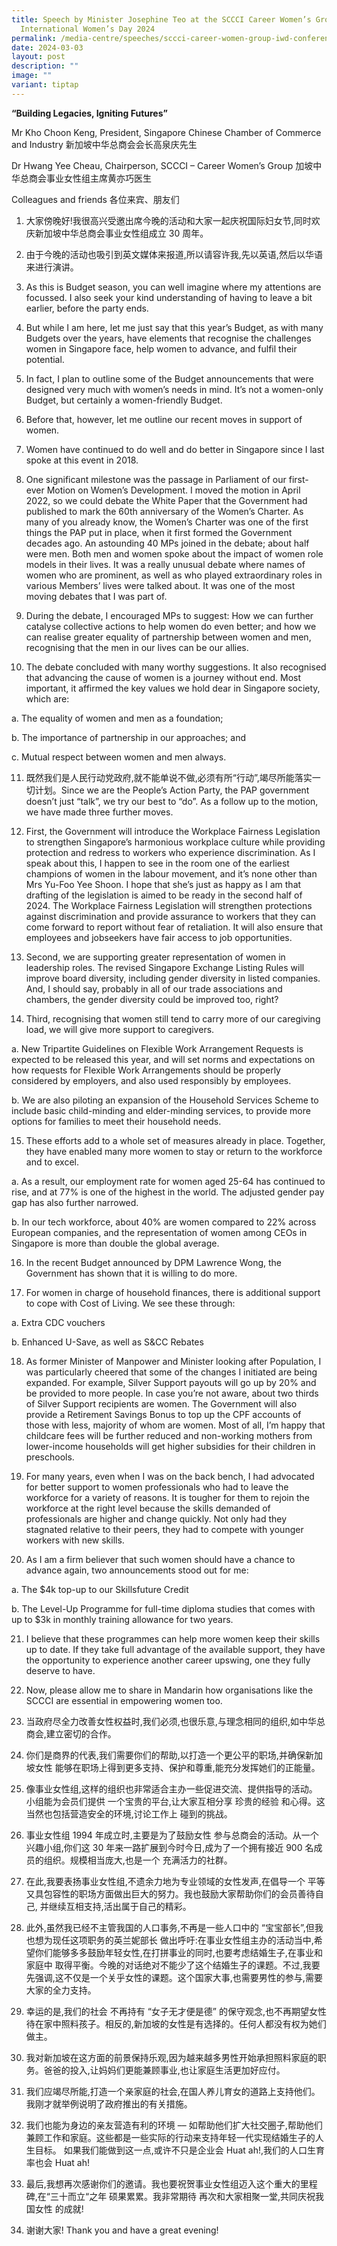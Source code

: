 ```yaml
---
title: Speech by Minister Josephine Teo at the SCCCI Career Women’s Group’s
  International Women’s Day 2024
permalink: /media-centre/speeches/sccci-career-women-group-iwd-conference/
date: 2024-03-03
layout: post
description: ""
image: ""
variant: tiptap
---
```

<p><strong>“Building Legacies, Igniting Futures”</strong>
</p>
<p>Mr Kho Choon Keng, President, Singapore Chinese Chamber of Commerce and
Industry 新加坡中华总商会会长高泉庆先生</p>
<p>Dr Hwang Yee Cheau, Chairperson, SCCCI – Career Women’s Group 加坡中华总商会事业女性组主席黄亦巧医生</p>
<p>Colleagues and friends 各位来宾、朋友们</p>
<ol data-tight="true" class="tight">
<li>
<p>大家傍晚好!我很高兴受邀出席今晚的活动和大家一起庆祝国际妇女节,同时欢庆新加坡中华总商会事业女性组成立 30 周年。</p>
<p></p>
</li>
<li>
<p>由于今晚的活动也吸引到英文媒体来报道,所以请容许我,先以英语,然后以华语来进行演讲。</p>
<p></p>
</li>
<li>
<p>As this is Budget season, you can well imagine where my attentions are
focussed. I also seek your kind understanding of having to leave a bit
earlier, before the party ends.</p>
<p></p>
</li>
<li>
<p>But while I am here, let me just say that this year’s Budget, as with
many Budgets over the years, have elements that recognise the challenges
women in Singapore face, help women to advance, and fulfil their potential.</p>
<p></p>
</li>
<li>
<p>In fact, I plan to outline some of the Budget announcements that were
designed very much with women’s needs in mind. It’s not a women-only Budget,
but certainly a women-friendly Budget.</p>
<p></p>
</li>
<li>
<p>Before that, however, let me outline our recent moves in support of women.</p>
<p></p>
</li>
<li>
<p>Women have continued to do well and do better in Singapore since I last
spoke at this event in 2018.</p>
<p></p>
</li>
<li>
<p>One significant milestone was the passage in Parliament of our first-ever
Motion on Women’s Development. I moved the motion in April 2022, so we
could debate the White Paper that the Government had published to mark
the 60th anniversary of the Women’s Charter. As many of you already know,
the Women’s Charter was one of the first things the PAP put in place, when
it first formed the Government decades ago. An astounding 40 MPs joined
in the debate; about half were men. Both men and women spoke about the
impact of women role models in their lives. It was a really unusual debate
where names of women who are prominent, as well as who played extraordinary
roles in various Members’ lives were talked about. It was one of the most
moving debates that I was part of.</p>
<p></p>
</li>
<li>
<p>During the debate, I encouraged MPs to suggest: How we can further catalyse
collective actions to help women do even better; and how we can realise
greater equality of partnership between women and men, recognising that
the men in our lives can be our allies.</p>
<p></p>
</li>
<li>
<p>The debate concluded with many worthy suggestions. It also recognised
that advancing the cause of women is a journey without end. Most important,
it affirmed the key values we hold dear in Singapore society, which are:</p>
</li>
</ol>
<p>a. The equality of women and men as a foundation;</p>
<p>b. The importance of partnership in our approaches; and</p>
<p>c. Mutual respect between women and men always.</p>
<p></p>
<ol start="11" data-tight="true" class="tight">
<li>
<p>既然我们是人民行动党政府,就不能单说不做,必须有所“行动”,竭尽所能落实一切计划。Since we are the People’s Action
Party, the PAP government doesn’t just “talk”, we try our best to “do”.
As a follow up to the motion, we have made three further moves.</p>
<p></p>
</li>
<li>
<p>First, the Government will introduce the Workplace Fairness Legislation
to strengthen Singapore’s harmonious workplace culture while providing
protection and redress to workers who experience discrimination. As I speak
about this, I happen to see in the room one of the earliest champions of
women in the labour movement, and it’s none other than Mrs Yu-Foo Yee Shoon.
I hope that she’s just as happy as I am that drafting of the legislation
is aimed to be ready in the second half of 2024. The Workplace Fairness
Legislation will strengthen protections against discrimination and provide
assurance to workers that they can come forward to report without fear
of retaliation. It will also ensure that employees and jobseekers have
fair access to job opportunities.</p>
<p></p>
</li>
<li>
<p>Second, we are supporting greater representation of women in leadership
roles. The revised Singapore Exchange Listing Rules will improve board
diversity, including gender diversity in listed companies. And, I should
say, probably in all of our trade associations and chambers, the gender
diversity could be improved too, right?</p>
<p></p>
</li>
<li>
<p>Third, recognising that women still tend to carry more of our caregiving
load, we will give more support to caregivers.</p>
</li>
</ol>
<p>a. New Tripartite Guidelines on Flexible Work Arrangement Requests is
expected to be released this year, and will set norms and expectations
on how requests for Flexible Work Arrangements should be properly considered
by employers, and also used responsibly by employees.</p>
<p>b. We are also piloting an expansion of the Household Services Scheme
to include basic child-minding and elder-minding services, to provide more
options for families to meet their household needs.</p>
<ol start="15" data-tight="true" class="tight">
<li>
<p>These efforts add to a whole set of measures already in place. Together,
they have enabled many more women to stay or return to the workforce and
to excel.</p>
</li>
</ol>
<p>a. As a result, our employment rate for women aged 25-64 has continued
to rise, and at 77% is one of the highest in the world. The adjusted gender
pay gap has also further narrowed.</p>
<p>b. In our tech workforce, about 40% are women compared to 22% across European
companies, and the representation of women among CEOs in Singapore is more
than double the global average.</p>
<p></p>
<ol start="16" data-tight="true" class="tight">
<li>
<p>In the recent Budget announced by DPM Lawrence Wong, the Government has
shown that it is willing to do more.</p>
<p></p>
</li>
<li>
<p>For women in charge of household finances, there is additional support
to cope with Cost of Living. We see these through:</p>
</li>
</ol>
<p>a. Extra CDC vouchers</p>
<p>b. Enhanced U-Save, as well as S&amp;CC Rebates</p>
<p></p>
<ol start="18" data-tight="true" class="tight">
<li>
<p>As former Minister of Manpower and Minister looking after Population,
I was particularly cheered that some of the changes I initiated are being
expanded. For example, Silver Support payouts will go up by 20% and be
provided to more people. In case you’re not aware, about two thirds of
Silver Support recipients are women. The Government will also provide a
Retirement Savings Bonus to top up the CPF accounts of those with less,
majority of whom are women. Most of all, I’m happy that childcare fees
will be further reduced and non-working mothers from lower-income households
will get higher subsidies for their children in preschools.</p>
<p></p>
</li>
<li>
<p>For many years, even when I was on the back bench, I had advocated for
better support to women professionals who had to leave the workforce for
a variety of reasons. It is tougher for them to rejoin the workforce at
the right level because the skills demanded of professionals are higher
and change quickly. Not only had they stagnated relative to their peers,
they had to compete with younger workers with new skills.</p>
<p></p>
</li>
<li>
<p>As I am a firm believer that such women should have a chance to advance
again, two announcements stood out for me:</p>
</li>
</ol>
<p>a. The $4k top-up to our Skillsfuture Credit</p>
<p>b. The Level-Up Programme for full-time diploma studies that comes with
up to $3k in monthly training allowance for two years.</p>
<ol start="21" data-tight="true" class="tight">
<li>
<p>I believe that these programmes can help more women keep their skills
up to date. If they take full advantage of the available support, they
have the opportunity to experience another career upswing, one they fully
deserve to have.</p>
<p></p>
</li>
<li>
<p>Now, please allow me to share in Mandarin how organisations like the SCCCI
are essential in empowering women too.</p>
<p></p>
</li>
<li>
<p>当政府尽全力改善女性权益时,我们必须,也很乐意,与理念相同的组织,如中华总商会,建立密切的合作。</p>
<p></p>
</li>
<li>
<p>你们是商界的代表,我们需要你们的帮助,以打造一个更公平的职场,并确保新加坡女性 能够在职场上得到更多支持、保护和尊重,能充分发挥她们的正能量。</p>
<p></p>
</li>
<li>
<p>像事业女性组,这样的组织也非常适合主办一些促进交流、提供指导的活动。 小组能为会员们提供 一个宝贵的平台,让大家互相分享 珍贵的经验 和心得。这当然也包括营造安全的环境,讨论工作上
碰到的挑战。</p>
<p></p>
</li>
<li>
<p>事业女性组 1994 年成立时,主要是为了鼓励女性 参与总商会的活动。从一个兴趣小组,你们这 30 年来一路扩展到今时今日,成为了一个拥有接近
900 名成员的组织。规模相当庞大,也是一个 充满活力的社群。</p>
<p></p>
</li>
<li>
<p>在此,我要表扬事业女性组,不遗余力地为专业领域的女性发声,在倡导一个 平等又具包容性的职场方面做出巨大的努力。我也鼓励大家帮助你们的会员善待自己,
并继续互相支持,活出属于自己的精彩。</p>
<p></p>
</li>
<li>
<p>此外,虽然我已经不主管我国的人口事务,不再是一些人口中的 “宝宝部长”,但我也想为现任这项职务的英兰妮部长 做出呼吁:在事业女性组主办的活动当中,希望你们能够多多鼓励年轻女性,在打拼事业的同时,也要考虑结婚生子,在事业和家庭中
取得平衡。今晚的对话绝对不能少了这个结婚生子的课题。不过,我要先强调,这不仅是一个关乎女性的课题。这个国家大事,也需要男性的参与,需要大家的全力支持。</p>
<p></p>
</li>
<li>
<p>幸运的是,我们的社会 不再持有 “女子无才便是德” 的保守观念,也不再期望女性待在家中照料孩子。相反的,新加坡的女性是有选择的。任何人都没有权为她们做主。</p>
<p></p>
</li>
<li>
<p>我对新加坡在这方面的前景保持乐观,因为越来越多男性开始承担照料家庭的职务。爸爸的投入,让妈妈们更能兼顾事业,也让家庭生活更加好应付。</p>
<p></p>
</li>
<li>
<p>我们应竭尽所能,打造一个亲家庭的社会,在国人养儿育女的道路上支持他们。我刚才就举例说明了政府推出的有关措施。</p>
<p></p>
</li>
<li>
<p>我们也能为身边的亲友营造有利的环境 –– 如帮助他们扩大社交圈子,帮助他们兼顾工作和家庭。这些都是一些实际的行动来支持年轻一代实现结婚生子的人生目标。
如果我们能做到这一点,或许不只是企业会 Huat ah!,我们的人口生育率也会 Huat ah!</p>
<p></p>
</li>
<li>
<p>最后,我想再次感谢你们的邀请。我也要祝贺事业女性组迈入这个重大的里程碑,在“三十而立“之年 硕果累累。我非常期待 再次和大家相聚一堂,共同庆祝我国女性
的成就!</p>
<p></p>
</li>
<li>
<p>谢谢大家! Thank you and have a great evening!</p>
</li>
</ol>
<p></p>
<p></p>